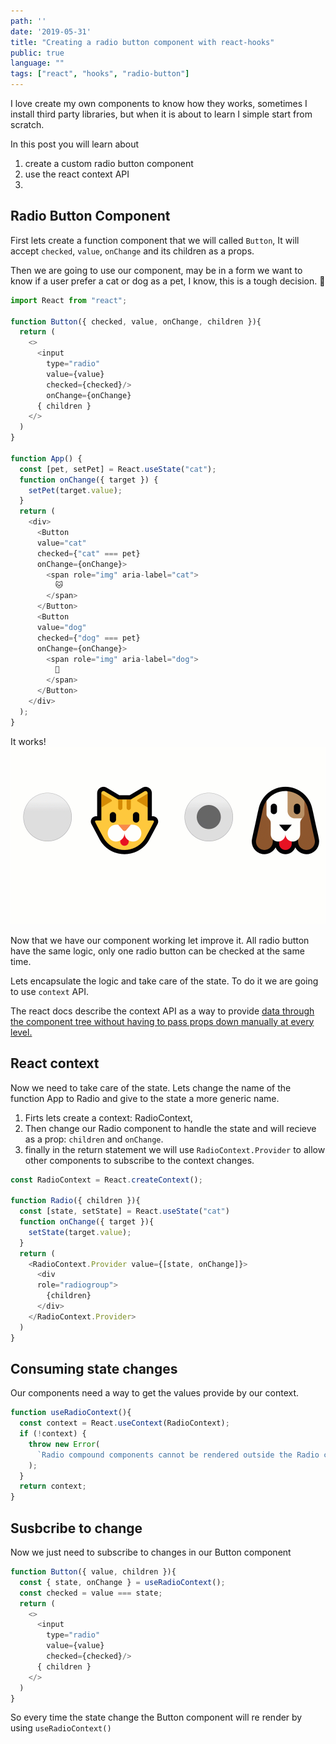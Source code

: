 ```yaml
---
path: ''
date: '2019-05-31'
title: "Creating a radio button component with react-hooks"
public: true
language: ""
tags: ["react", "hooks", "radio-button"]
---
```


I love create my own components to know how they works, sometimes I install third party libraries, but when it is about to learn I simple start from scratch.

In this post you will learn about
1. create a custom radio button component
2. use the react context API
3.

## Radio Button Component
First lets create a function component that we will called `Button`, It will accept `checked`, `value`, `onChange` and its children as a props.

Then we are going to use our component, may be in a form we want to know if a user prefer a cat or dog as a pet, I know, this is a tough decision. 🤔

```javascript
import React from "react";

function Button({ checked, value, onChange, children }){
  return (
    <>
      <input
        type="radio"
        value={value}
        checked={checked}/>
        onChange={onChange}
      { children }
    </>
  )
}

function App() {
  const [pet, setPet] = React.useState("cat");
  function onChange({ target }) {
    setPet(target.value);
  }
  return (
    <div>
      <Button
      value="cat"
      checked={"cat" === pet}
      onChange={onChange}>
        <span role="img" aria-label="cat">
          🐱
        </span>
      </Button>
      <Button
      value="dog"
      checked={"dog" === pet}
      onChange={onChange}>
        <span role="img" aria-label="dog">
          🐶
        </span>
      </Button>
    </div>
  );
}
```
It works!
![radio button](./choose_a_pet.gif)


Now that we have our component working let improve it.
All radio button have the same logic, only one radio button can be checked at the same time.

Lets encapsulate the logic and take care of the state. To do it we are going to use `context` API.

The react docs describe the context API as a way to provide [data through the component tree without having to pass props down manually at every level.](https://reactjs.org/docs/context.html)


## React context
Now we need to take care of the state. Lets change the name of the function App to Radio and give to the state a more generic name.
1. Firts lets create a context: RadioContext,
2. Then change our Radio component to handle the state and will recieve as a prop: `children` and `onChange`.
3. finally in the return statement we will use `RadioContext.Provider` to allow other components to subscribe to the context changes.

```javascript
const RadioContext = React.createContext();

function Radio({ children }){
  const [state, setState] = React.useState("cat")
  function onChange({ target }){
    setState(target.value);
  }
  return (
    <RadioContext.Provider value={[state, onChange]}>
      <div
      role="radiogroup">
        {children}
      </div>
    </RadioContext.Provider>
  )
}
```

## Consuming state changes
Our components need a way to get the values provide by our context.

```javascript
function useRadioContext(){
  const context = React.useContext(RadioContext);
  if (!context) {
    throw new Error(
      `Radio compound components cannot be rendered outside the Radio component`
    );
  }
  return context;
}
```

## Susbcribe to change
Now we just need to subscribe to changes in our Button component

```javascript
function Button({ value, children }){
  const { state, onChange } = useRadioContext();
  const checked = value === state;
  return (
    <>
      <input
        type="radio"
        value={value}
        checked={checked}/>
      { children }
    </>
  )
}
```

So every time the state change the Button component will re render by using `useRadioContext()`